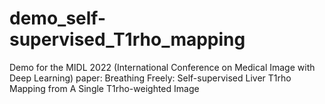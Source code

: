 # demo_self-supervised_T1rho_mapping
Demo for the MIDL 2022 (International Conference on Medical Image with Deep Learning) paper:  Breathing Freely: Self-supervised Liver T1rho Mapping from A Single T1rho-weighted Image 
